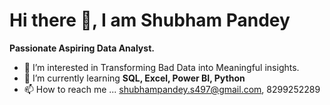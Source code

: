 # Hi there 👋, I am Shubham Pandey

**Passionate Aspiring Data Analyst.**

- 👀 I’m interested in Transforming Bad Data into Meaningful insights.
- 🌱 I’m currently learning **SQL, Excel, Power BI, Python**
- 📫 How to reach me ... shubhampandey.s497@gmail.com, 8299252289
